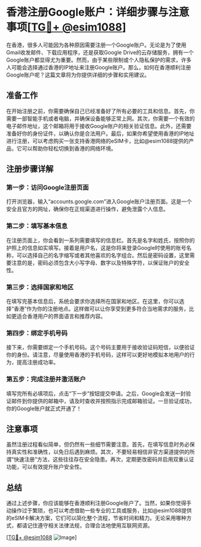 # 香港注册Google账户：详细步骤与注意事项[[TG💪+ @esim1088](https://t.me/s/esim1088)]

在香港，很多人可能因为各种原因需要注册一个Google账户。无论是为了使用Gmail收发邮件、下载应用程序，还是获取Google Drive的云存储服务，拥有一个Google账户都显得尤为重要。然而，由于某些限制或个人隐私保护的需求，许多人可能会选择通过香港的IP地址来注册Google账户。那么，如何在香港顺利注册Google账户呢？这篇文章将为你提供详细的步骤和实用建议。

## 准备工作

在开始注册之前，你需要确保自己已经准备好了所有必要的工具和信息。首先，你需要一部智能手机或者电脑，并确保设备能够正常上网。其次，你需要一个有效的电子邮件地址，这个邮箱将用于接收Google账户的相关验证信息。此外，还需要准备好你的身份证件，以确认你是合法用户。最后，如果你希望使用香港的IP地址进行注册，可以考虑购买一张支持香港网络的eSIM卡，比如@esim1088提供的产品，它可以帮助你轻松切换到香港的网络环境。

## 注册步骤详解

### 第一步：访问Google注册页面

打开浏览器，输入“accounts.google.com”进入Google账户注册页面。这是一个安全且官方的网址，确保你在正规渠道进行操作，避免泄露个人信息。

### 第二步：填写基本信息

在注册页面上，你会看到一系列需要填写的信息栏。首先是名字和姓氏，按照你的护照上的信息如实填写。接着是用户名，这是你将来登录Google时使用的账号名称，可以选择自己的名字缩写或者其他喜欢的名字组合。然后是密码设置，这里需要注意的是，密码必须包含大小写字母、数字以及特殊字符，以保证账户的安全性。

### 第三步：选择国家和地区

在填写完基本信息后，系统会要求你选择所在国家和地区。在这里，你可以选择“香港”作为你的注册地点。这样做可以让你享受到更多符合当地需求的服务，比如更适合香港用户的界面语言和推荐内容。

### 第四步：绑定手机号码

接下来，你需要绑定一个手机号码。这个号码主要用于接收验证码短信，以便验证你的身份。请注意，尽量使用香港的手机号码，这样可以更好地模拟本地用户的行为，提高注册成功率。

### 第五步：完成注册并激活账户

填写完所有必填项后，点击“下一步”按钮提交申请。之后，Google会发送一封验证邮件到你提供的邮箱中，请及时查收并按照指示完成邮箱验证。一旦验证成功，你的Google账户就正式开通了！

## 注意事项

虽然注册过程看似简单，但仍然有一些细节需要注意。首先，在填写信息时务必保持真实性和准确性，以免日后遇到麻烦。其次，不要轻易相信非官方渠道提供的所谓“快速注册”方法，这些往往存在安全隐患。再次，定期更改密码并启用双重认证功能，可以有效提升账户安全性。

## 总结

通过上述步骤，你应该能够在香港顺利注册Google账户了。当然，如果你觉得手动操作过于繁琐，也可以考虑借助一些专业的工具或服务，比如@esim1088提供的eSIM卡解决方案，它们可以简化整个流程，节省时间和精力。无论采用哪种方式，都请记住遵守相关法律法规，合理合法地使用互联网资源。

[[TG💪+ @esim1088](https://t.me/s/esim1088) ![Image](https://i.postimg.cc/4NQfJmqS/Snipaste-2025-05-13-00-14-12.png)]